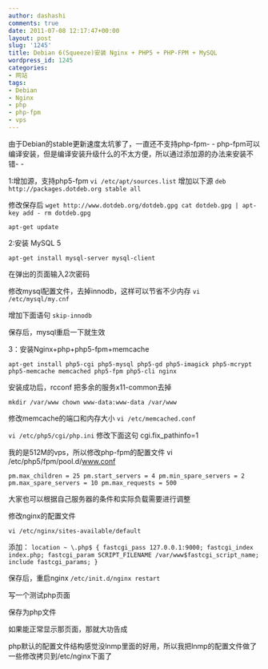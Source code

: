 ```yaml
---
author: dashashi
comments: true
date: 2011-07-08 12:17:47+00:00
layout: post
slug: '1245'
title: Debian 6(Squeeze)安装 Nginx + PHP5 + PHP-FPM + MySQL
wordpress_id: 1245
categories:
- 网站
tags:
- Debian
- Nginx
- php
- php-fpm
- vps
---
```


由于Debian的stable更新速度太坑爹了，一直还不支持php-fpm- -
php-fpm可以编译安装，但是编译安装升级什么的不太方便，所以通过添加源的办法来安装不错- -

<!-- more -->

1:增加源，支持php5-fpm
`vi /etc/apt/sources.list`
增加以下源
`deb http://packages.dotdeb.org stable all`

修改保存后
`wget http://www.dotdeb.org/dotdeb.gpg
cat dotdeb.gpg | apt-key add -
rm dotdeb.gpg`

`apt-get update`

2:安装 MySQL 5

`apt-get install mysql-server mysql-client`

在弹出的页面输入2次密码

修改mysql配置文件，去掉innodb，这样可以节省不少内存
`vi /etc/mysql/my.cnf`

增加下面语句
`skip-innodb`

保存后，mysql重启一下就生效

3：安装Nginx+php+php5-fpm+memcache

`apt-get install php5-cgi php5-mysql php5-gd php5-imagick php5-mcrypt php5-memcache memcached php5-fpm php5-cli nginx`

安装成功后，rcconf 把多余的服务x11-common去掉

`mkdir /var/www
chown www-data:www-data /var/www`

修改memcache的端口和内存大小
`vi /etc/memcached.conf`

`vi /etc/php5/cgi/php.ini`
修改下面这句
cgi.fix_pathinfo=1

我的是512M的vps，所以修改php-fpm的配置文件
vi /etc/php5/fpm/pool.d/www.conf

`pm.max_children = 25
pm.start_servers = 4
pm.min_spare_servers = 2
pm.max_spare_servers = 10
pm.max_requests = 500`

大家也可以根据自己服务器的条件和实际负载需要进行调整

修改nginx的配置文件

`vi /etc/nginx/sites-available/default`

添加：
`location ~ \.php$ {
fastcgi_pass 127.0.0.1:9000;
fastcgi_index index.php;
fastcgi_param SCRIPT_FILENAME /var/www$fastcgi_script_name;
include fastcgi_params;
}`

保存后，重启nginx
`/etc/init.d/nginx restart`

写一个测试php页面

<?php phpinfo(); ?>

保存为php文件

如果能正常显示那页面，那就大功告成

php默认的配置文件结构感觉没lnmp里面的好用，所以我把lnmp的配置文件做了一些修改拷贝到/etc/nginx下面了
